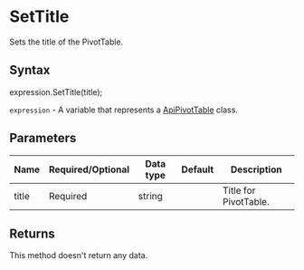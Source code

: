 # SetTitle

Sets the title of the PivotTable.

## Syntax

expression.SetTitle(title);

`expression` - A variable that represents a [ApiPivotTable](../ApiPivotTable.md) class.

## Parameters

| **Name** | **Required/Optional** | **Data type** | **Default** | **Description** |
| ------------- | ------------- | ------------- | ------------- | ------------- |
| title | Required | string |  | Title for PivotTable. |

## Returns

This method doesn't return any data.